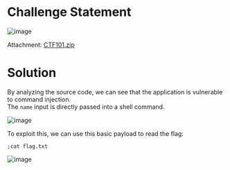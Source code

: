 # Challenge Statement 
![image](https://github.com/user-attachments/assets/5baa9328-b6fb-4c21-adbf-63dfdf06c446)

Attachment: [CTF101.zip](https://github.com/harishkannan05/SnykCTF-2024-Writeup/blob/main/Attachments/CTF101.zip)

# Solution
By analyzing the source code, we can see that the application is vulnerable to command injection. <br />
The `name` input is directly passed into a shell command. 

![image](https://github.com/user-attachments/assets/1695c2ba-d0a9-403b-9a01-eb46b196fbad)

To exploit this, we can use this basic payload to read the flag:
``` 
;cat flag.txt
```

![image](https://github.com/user-attachments/assets/2e842314-0507-4a8e-b60f-1414b72a3fd8)
